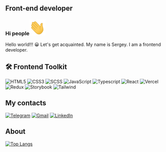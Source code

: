 ## Front-end developer

### Hi people<img src="img/hello.gif" width="50px" style="max-width:50%;">

<p>Hello world!!! 😀 Let's get acquainted. My name is Sergey.
I am a frontend developer.
</p>

<h2>🛠 Frontend Toolkit </h2>

![HTML5](https://camo.githubusercontent.com/7ac946f824b95b5962cb75d4ef2c496bdae276d5da7316d82dfbfbae9c8be270/68747470733a2f2f696d672e736869656c64732e696f2f62616467652f2d48544d4c2d3039303930393f7374796c653d666f722d7468652d6261646765266c6f676f3d48544d4c266c6f676f436f6c6f723d653334633236)
![CSS3](https://camo.githubusercontent.com/e7527bcf8ddbe2bd54c6528dcc85ec50cae0e0b75c5ef54e316ef89fc7672273/68747470733a2f2f696d672e736869656c64732e696f2f62616467652f2d4353532d3039303930393f7374796c653d666f722d7468652d6261646765266c6f676f3d435353266c6f676f436f6c6f723d333137386336)
![SCSS](https://camo.githubusercontent.com/d8c09353c68672180331392b4c598cfc4bbde9c8532a1bb8f7b78a2f6d95aeb9/68747470733a2f2f696d672e736869656c64732e696f2f62616467652f2d534353532d3039303930393f7374796c653d666f722d7468652d6261646765266c6f676f3d53435353266c6f676f436f6c6f723d653334633236)
![JavaScript](https://camo.githubusercontent.com/d8c09353c68672180331392b4c598cfc4bbde9c8532a1bb8f7b78a2f6d95aeb9/68747470733a2f2f696d672e736869656c64732e696f2f62616467652f2d534353532d3039303930393f7374796c653d666f722d7468652d6261646765266c6f676f3d53435353266c6f676f436f6c6f723d653334633236)
![Typescript](<[[bf8e4ed4de18c2b27d773bf6ec59efe0aa0c61f74bd138ca73b5c31ff74c6684](https://camo.githubusercontent.com/bf8e4ed4de18c2b27d773bf6ec59efe0aa0c61f74bd138ca73b5c31ff74c6684/68747470733a2f2f696d672e736869656c64732e696f2f62616467652f2d547970657363726970742d3039303930393f7374796c653d666f722d7468652d6261646765266c6f676f3d74797065736372697074266c6f676f436f6c6f723d333137386336)](https://camo.githubusercontent.com/bf8e4ed4de18c2b27d773bf6ec59efe0aa0c61f74bd138ca73b5c31ff74c6684/68747470733a2f2f696d672e736869656c64732e696f2f62616467652f2d547970657363726970742d3039303930393f7374796c653d666f722d7468652d6261646765266c6f676f3d74797065736372697074266c6f676f436f6c6f723d333137386336)>)
![React](https://img.shields.io/badge/react-%2320232a.svg?style=for-the-badge&logo=react&logoColor=%2361DAFB)
![Vercel](https://img.shields.io/badge/Vercel-000000?style=for-the-badge&logo=vercel&logoColor=white)
![Redux](https://img.shields.io/badge/Redux-593D88?style=for-the-badge&logo=redux&logoColor=white)
![Storybook](https://img.shields.io/badge/storybook-FF4785?style=for-the-badge&logo=storybook&logoColor=white)
![Tailwind](https://img.shields.io/badge/Tailwind_CSS-38B2AC?style=for-the-badge&logo=tailwind-css&logoColor=white)

<h2>My contacts</h2>

<a href="https://t.me/MARsS3030">![Telegram](https://img.shields.io/badge/Telegram-2CA5E0?style=for-the-badge&logo=telegram&logoColor=white)</a>
<a href="mailto:sshurkhovetskii@gmail.com">![Gmail](https://img.shields.io/badge/Gmail-D14836?style=for-the-badge&logo=gmail&logoColor=white)</a>
<a href="https://www.linkedin.com/in/sergey-shurkhovetskii-13183a256/">![LinkedIn](https://img.shields.io/badge/linkedin-%230077B5.svg?style=for-the-badge&logo=linkedin&logoColor=white)</a>

<h2>About</h2>

[![Top Langs](https://github-readme-stats.vercel.app/api/top-langs/?username=SergeyShurkhovetckii&layout=compact&theme=vision-friendly-dark)](https://github.com/SergeyShurkhovetckii/github-readme-stats)
